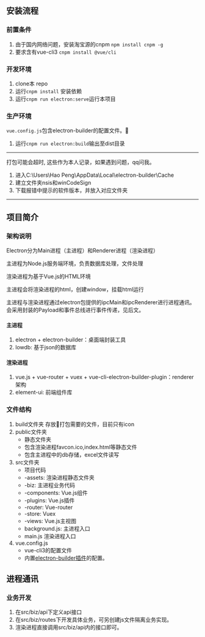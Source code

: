 
## 安装流程
### 前置条件
1. 由于国内网络问题，安装淘宝源的cnpm
  `npm install cnpm -g`
2. 要求含有vue-cli3
  `cnpm install @vue/cli`

### 开发环境
1. clone本 repo
2. 运行`cnpm install` 安装依赖
3. 运行`cnpm run electron:serve`运行本项目

### 生产环境
`vue.config.js`包含electron-builder的配置文件。
1. 运行`cnpm run electron:build`输出至dist目录

--------------
打包可能会超时, 这些作为本人记录，如果遇到问题，qq问我。
1. 进入C:\Users\Hao Peng\AppData\Local\electron-builder\Cache
2. 建立文件夹nsis和winCodeSign
3. 下载报错中提示的软件版本，并放入对应文件夹
--------------

## 项目简介
### 架构说明
Electron分为Main进程（主进程）和Renderer进程（渲染进程）

主进程为Node.js服务端环境，负责数据库处理，文件处理

渲染进程为基于Vue.js的HTML环境

主进程会将渲染进程的html，创建window，挂载html运行

主进程与渲染进程通过electron包提供的ipcMain和ipcRenderer进行进程通讯。会采用封装的Payload和事件总线进行事件传递，见后文。

#### 主进程
1. electron + electron-builder：桌面端封装工具
2. lowdb: 基于json的数据库

#### 渲染进程
1. vue.js + vue-router + vuex + vue-cli-electron-builder-plugin：renderer架构
2. element-ui: 前端组件库

### 文件结构
1. build文件夹
    存放打包需要的文件，目前只有icon
2. public文件夹
    * 静态文件夹
    * 包含渲染进程favcon.ico,index.html等静态文件
    * 包含主进程中的db存储，excel文件读写
3. src文件夹
    * 项目代码
    * -assets: 渲染进程静态文件夹
    * -biz: 主进程业务代码
    * -components: Vue.js组件
    * -plugins: Vue.js插件
    * -router: Vue-router
    * -store: Vuex
    * -views: Vue.js主视图
    * background.js: 主进程入口
    * main.js 渲染进程入口
4. vue.config.js
    * vue-cli3的配置文件
    * 内置[electron-builder插件](https://nklayman.github.io/vue-cli-plugin-electron-builder/)的配置。

## 进程通讯
### 业务开发
1. 在src/biz/api下定义api接口
2. 在src/biz/routes下开发具体业务，可另创建js文件隔离业务实现。
3. 渲染进程直接调用src/biz/api内的接口即可。

